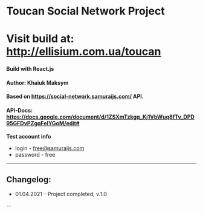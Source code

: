
# Toucan Social Network Project
# Visit build at: http://ellisium.com.ua/toucan
####  Build with React.js



#### Author: Khaiuk Maksym
#### Based on https://social-network.samuraijs.com/ API.
#### API-Docs: https://docs.google.com/document/d/1ZSXmTzkgq_Kj1VbWuq8fTv_DPD95GFDvPZgqFeIYGoM/edit#

**Test account info**
- login - free@samuraijs.com
- password - free


---
## Changelog:

- 01.04.2021 - Project completed, v.1.0

--
